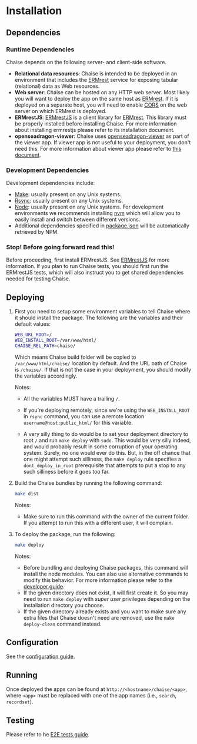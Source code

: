 # Installation

## Dependencies

### Runtime Dependencies

Chaise depends on the following server- and client-side software.

- **Relational data resources**: Chaise is intended to be deployed in an environment that includes the [ERMrest] service for exposing tabular (relational) data as Web resources.
- **Web server**: Chaise can be hosted on any HTTP web server. Most likely you
  will want to deploy the app on the same host as [ERMrest]. If it is deployed
  on a separate host, you will need to enable [CORS] on the web server on which
  ERMrest is deployed.
- **ERMrestJS**: [ERMrestJS] is a client library for [ERMrest]. This library must be properly installed before installing Chaise. For more information about installing ermrestjs please refer to its installation document.
- **openseadragon-viewer**: Chaise uses [openseadragon-viewer] as part of the viewer app. If viewer app is not useful to your deployment, you don't need this. For more information about viewer app please refer to [this document](../viewer/viewer-app.md).

[ERMrest]: https://github.com/informatics-isi-edu/ermrest
[ERMrestJS]: https://github.com/informatics-isi-edu/ermrestjs
[CORS]: https://en.wikipedia.org/wiki/Cross-origin_resource_sharing "Cross-origin resource sharing"
[openseadragon-viewer]: https://github.com/informatics-isi-edu/openseadragon-viewer

### Development Dependencies

Development dependencies include:

* [Make](https://en.wikipedia.org/wiki/Make_%28software%29): usually present on any Unix systems.
* [Rsync](https://en.wikipedia.org/wiki/Rsync): usually present on any Unix systems.
* [Node](https://nodejs.org/): usually present on any Unix systems. For development environments we recommends installing [nvm](https://github.com/nvm-sh/nvm#installing-and-updating) which will allow you to easily install and switch between different versions.
* Additional dependencies specified in [package.json](./package.json) will be automatically retrieved by NPM.


### Stop! Before going forward read this!

Before proceeding, first install ERMrestJS. See [ERMrestJS](https://github.com/informatics-isi-edu/ermrestjs) for more
information. If you plan to run Chaise tests, you should first run the
ERMrestJS tests, which will also instruct you to get shared dependencies needed for testing Chaise.

## Deploying

1. First you need to setup some environment variables to tell Chaise where it should install the package. The following are the variables and their default values:

    ```sh
    WEB_URL_ROOT=/
    WEB_INSTALL_ROOT=/var/www/html/
    CHAISE_REL_PATH=chaise/
    ```
    Which means Chaise build folder will be copied to `/var/www/html/chaise/` location by default. And the URL path of Chaise is `/chaise/`. If that is not the case in your deployment, you should modify the variables accordingly.

    Notes:
    - All the variables MUST have a trailing `/`.

    - If you're deploying remotely, since we're using the `WEB_INSTALL_ROOT` in `rsync` command, you can use a remote location `username@host:public_html/` for this variable.

    - A very silly thing to do would be to set your deployment directory to root `/` and run `make deploy` with `sudo`. This would be very silly indeed, and would probably result in some corruption of your operating system. Surely, no one would ever do this. But, in the off chance that one might attempt such silliness, the `make deploy` rule specifies a `dont_deploy_in_root` prerequisite that attempts to put a stop to any such silliness before it goes too far.

2. Build the Chaise bundles by running the following command:

    ```sh
    make dist
    ```

    Notes:
    - Make sure to run this command with the owner of the current folder. If you attempt to run this with a different user, it will complain.


3. To deploy the package, run the following:

    ```sh
    make deploy
    ```

    Notes:
      - Before bundling and deploying Chaise packages, this command will install the node modules. You can also use alternative commands to modify this behavior. For more information please refer to the [developer guide](../dev-docs/dev-guide.md#building-and-installation).
      - If the given directory does not exist, it will first create it. So you may need to run `make deploy` with _super user_ privileges depending on the installation directory you choose.
      - If the given directory already exists and you want to make sure any extra files that Chaise doesn't need are removed, use the `make deploy-clean` command instead.

## Configuration

See the [configuration guide](chaise-config.md).

## Running

Once deployed the apps can be found at `http://<hostname>/chaise/<app>`, where `<app>` must be replaced with one of the app names (i.e., `search`, `recordset`).

<!-- **TODO**: We need to document how to use these apps because without additional details the bare app name without additional parameters is not sufficient. -->

## Testing

Please refer to he [E2E tests guide](../dev-docs/e2e-test.md).
